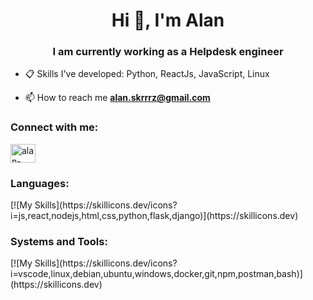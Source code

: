 <h1 align="center">Hi 👋, I'm Alan</h1>
<h3 align="center">I am currently working as a Helpdesk engineer</h3>

-   :clipboard: Skills I've developed: Python, ReactJs, JavaScript, Linux

-   📫 How to reach me **alan.skrrrz@gmail.com**

<h3 align="left">Connect with me:</h3>
<p align="left">
<a href="https://linkedin.com/in/alan-skrzypczak-761261238" target="blank"><img align="center" src="https://raw.githubusercontent.com/rahuldkjain/github-profile-readme-generator/master/src/images/icons/Social/linked-in-alt.svg" alt="alan-skrzypczak-761261238" height="30" width="40" /></a>
</p>

<h3 align="left">Languages:</h3>
[![My Skills](https://skillicons.dev/icons?i=js,react,nodejs,html,css,python,flask,django)](https://skillicons.dev)
<h3 align="left">Systems and Tools:</h3>
[![My Skills](https://skillicons.dev/icons?i=vscode,linux,debian,ubuntu,windows,docker,git,npm,postman,bash)](https://skillicons.dev)
